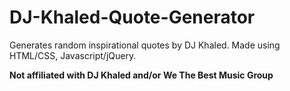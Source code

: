 # DJ-Khaled-Quote-Generator
Generates random inspirational quotes by DJ Khaled. Made using HTML/CSS, Javascript/jQuery.

**Not affiliated with DJ Khaled and/or We The Best Music Group**
